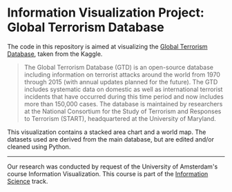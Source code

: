 # Information Visualization Project: Global Terrorism Database
The code in this repository is aimed at visualizing the [Global Terrorism Database](https://www.kaggle.com/START-UMD/gtd), taken from the Kaggle. 

> The Global Terrorism Database (GTD) is an open-source database including information on terrorist attacks around the world from 1970 through 2015 (with annual updates planned for the future). The GTD includes systematic data on domestic as well as international terrorist incidents that have occurred during this time period and now includes more than 150,000 cases. The database is maintained by researchers at the National Consortium for the Study of Terrorism and Responses to Terrorism (START), headquartered at the University of Maryland.

This visualization contains a stacked area chart and a world map. The datasets used are derived from the main database, but are edited and/or cleaned using Python. 

---
Our research was conducted by request of the University of Amsterdam's course Information Visualization. This course is part of the [Information Science](http://www.uva.nl/programmas/bachelors/informatiekunde/informatiekunde.html) track. 
